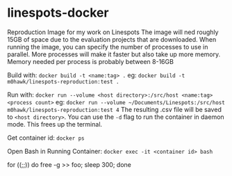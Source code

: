 # linespots-docker
Reproduction Image for my work on Linespots
The image will ned roughly 15GB of space due to the evaluation projects that are downloaded.
When running the image, you can specify the number of processes to use in parallel.
More processes will make it faster but also take up more memory.
Memory needed per process is probably between 8-16GB

Build with: `docker build -t <name:tag> .`
    eg: `docker build -t m0hawk/linespots-reproduction:test .`

Run with: `docker run --volume <host directory>:/src/host <name:tag> <process count>`
    eg: `docker run --volume ~/Documents/Linespots:/src/host m0hawk/linespots-reproduction:test 4`
    The resulting .csv file will be saved to `<host directory>`.
    You can use the `-d` flag to run the container in daemon mode. This frees up the terminal.

Get container id: `docker ps`

Open Bash in Running Container: `docker exec -it <container id> bash`

for ((;;)) do free -g >> foo; sleep 300; done